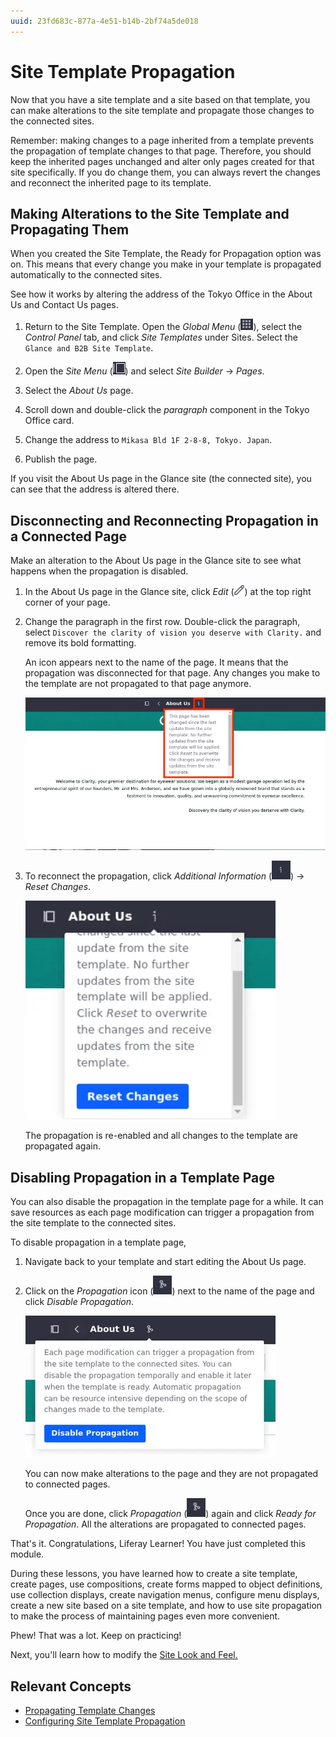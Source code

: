 ```yaml
---
uuid: 23fd683c-877a-4e51-b14b-2bf74a5de018
---
```

# Site Template Propagation

Now that you have a site template and a site based on that template, you can make alterations to the site template and propagate those changes to the connected sites.

Remember: making changes to a page inherited from a template prevents the propagation of template changes to that page. Therefore, you should keep the inherited pages unchanged and alter only pages created for that site specifically. If you do change them, you can always revert the changes and reconnect the inherited page to its template.

## Making Alterations to the Site Template and Propagating Them

When you created the Site Template, the Ready for Propagation option was on. This means that every change you make in your template is propagated automatically to the connected sites. 

See how it works by altering the address of the Tokyo Office in the About Us and Contact Us pages.

1. Return to the Site Template. Open the *Global Menu* (![Global Menu](../../images/icon-applications-menu.png)), select the *Control Panel* tab, and click *Site Templates* under Sites. Select the `Glance and B2B Site Template`.

1. Open the *Site Menu* (![Site Menu](../../images/icon-product-menu.png)) and select *Site Builder* &rarr; *Pages*.

1. Select the *About Us* page.

1. Scroll down and double-click the *paragraph* component in the Tokyo Office card.

1. Change the address to `Mikasa Bld 1F 2-8-8, Tokyo. Japan`.

1. Publish the page.

If you visit the About Us page in the Glance site (the connected site), you can see that the address is altered there.

## Disconnecting and Reconnecting Propagation in a Connected Page

Make an alteration to the About Us page in the Glance site to see what happens when the propagation is disabled.

1. In the About Us page in the Glance site, click *Edit* (![Edit icon](../../images/icon-edit.png)) at the top right corner of your page.

1. Change the paragraph in the first row. Double-click the paragraph, select `Discover the clarity of vision you deserve with Clarity.` and remove its bold formatting.

   An icon appears next to the name of the page. It means that the propagation was disconnected for that page. Any changes you make to the template are not propagated to that page anymore.

   ![The information icon indicates that the propagation is disconnected for that page. Use the Reset Changes button to re-enable the propagation.](./site-template-propagation/images/01.png)

1. To reconnect the propagation, click *Additional Information* (![Additional Information icon](../../images/icon-additional-information.png)) &rarr; *Reset Changes*.

   ![Click Reset Changes to reconnect propagation.](./site-template-propagation/images/02.png)

   The propagation is re-enabled and all changes to the template are propagated again.

## Disabling Propagation in a Template Page

You can also disable the propagation in the template page for a while. It can save resources as each page modification can trigger a propagation from the site template to the connected sites.

To disable propagation in a template page,

1. Navigate back to your template and start editing the About Us page.

1. Click on the *Propagation* icon (![Propagation icon](../../images/icon-propagation.png)) next to the name of the page and click *Disable Propagation*.

   ![You can disable/enable propagation from your template page](./site-template-propagation/images/03.png)

   You can now make alterations to the page and they are not propagated to connected pages.

   Once you are done, click *Propagation* (![Propagation icon](../../images/icon-propagation.png)) again and click *Ready for Propagation*. All the alterations are propagated to connected pages.

That's it. Congratulations, Liferay Learner! You have just completed this module.

During these lessons, you have learned how to create a site template, create pages, use compositions, create forms mapped to object definitions, use collection displays, create navigation menus, configure menu displays, create a new site based on a site template, and how to use site propagation to make the process of maintaining pages even more convenient.

Phew! That was a lot. Keep on practicing!

Next, you'll learn how to modify the [Site Look and Feel.]()

<!-- The Site Look and Feel module was never completed before the handover. -Rich -->

## Relevant Concepts

- [Propagating Template Changes](https://learn.liferay.com/web/guest/w/dxp/site-building/sites/site-templates/propagating-template-changes)
- [Configuring Site Template Propagation](https://learn.liferay.com/web/guest/w/dxp/site-building/sites/site-templates/configuring-site-template-propagation)
